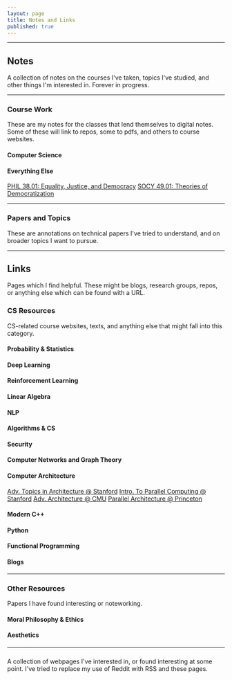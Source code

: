 ```yaml
---
layout: page
title: Notes and Links
published: true
---
```


--------------------------------------------------------------------------------


## Notes

A collection of notes on the courses I've taken, topics I've studied, and other things I'm interested in. Forever in progress.

--------------------------------------------------------------------------------
### Course Work
These are my notes for the classes that lend themselves to digital notes. Some of these will link to repos, some to pdfs, and others to course websites.

#### Computer Science


#### Everything Else

[PHIL 38.01: Equality, Justice, and Democracy](https://vivekhaz.github.io/PHIL38/)
[SOCY 49.01: Theories of Democratization](https://vivekhaz.github.io/SOCY49/)


--------------------------------------------------------------------------------
### Papers and Topics
These are annotations on technical papers I've tried to understand, and on broader topics I want to pursue.

--------------------------------------------------------------------------------
## Links

Pages which I find helpful. These might be blogs, research groups, repos, or anything else which can be found with a URL. 

### CS Resources
CS-related course websites, texts, and anything else that might fall into this category.

#### Probability & Statistics

#### Deep Learning

#### Reinforcement Learning

#### Linear Algebra

#### NLP

#### Algorithms & CS

#### Security 

#### Computer Networks and Graph Theory

#### Computer Architecture


[Adv. Topics in Architecture @ Stanford](http://web.stanford.edu/class/ee392c/info.html)
[Intro. To Parallel Computing @ Stanford](https://ericdarve.github.io)
[Adv. Architecture @ CMU](http://course.ece.cmu.edu/~ece742/F18/readingschedule.html)
[Parallel Architecture @ Princeton](https://www.cs.princeton.edu/courses/archive/spr07/cos598A/)

#### Modern C++

#### Python

#### Functional Programming

[]()

#### Blogs




--------------------------------------------------------------------------------
### Other Resources
Papers I have found interesting or noteworking.

#### Moral Philosophy & Ethics

#### Aesthetics

#### 


--------------------------------------------------------------------------------
### 
A collection of webpages I've interested in, or found interesting at some point. I've tried to replace my use of Reddit with RSS and these pages.


